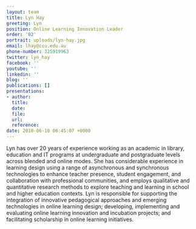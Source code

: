 ```yaml
---
layout: team
title: Lyn Hay
greeting: Lyn
position: Online Learning Innovation Leader
order: '02'
portrait: uploads/lyn-hay.jpg
email: lhay@csu.edu.au
phone-number: 325919963
twitter: lyn_hay
facebook: ''
youtube: ''
linkedin: ''
blog: ''
publications: []
presentations:
- author: 
  title: 
  date: 
  file: 
  url: 
  reference: 
date: 2018-06-18 06:45:07 +0000
---
```


Lyn has over 20 years of experience working as an academic in library, education and IT programs at undergraduate and postgraduate levels across blended and online modes. She has considerable experience in learning design using a range of asynchronous and synchronous technologies to enhance teacher presence, student engagement, and collaboration with professional communities, and employs qualitative and quantitative research methods to explore teaching and learning in school and higher education contexts. Lyn is responsible for supporting the integration of innovative pedagogical approaches and emerging technologies in online learning design; developing, implementing and evaluating online learning innovation and incubation projects; and facilitating scholarship in online learning initiatives.
